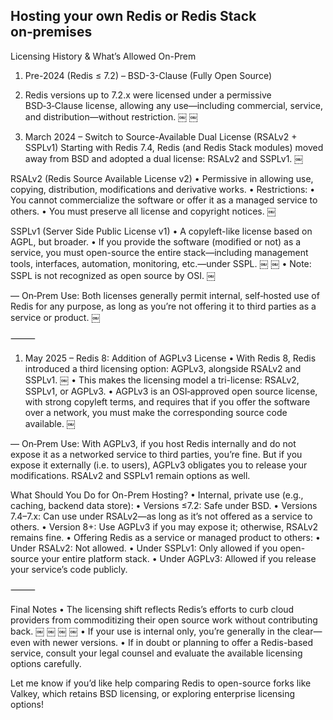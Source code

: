 ## Hosting your own Redis or Redis Stack on‑premises

Licensing History & What’s Allowed On-Prem

1. Pre-2024 (Redis ≤ 7.2) – BSD-3-Clause (Fully Open Source)

1. Redis versions up to 7.2.x were licensed under a permissive BSD‑3‑Clause license, allowing any use—including commercial, service, and distribution—without restriction. ￼ ￼

1. March 2024 – Switch to Source-Available Dual License (RSALv2 + SSPLv1)
Starting with Redis 7.4, Redis (and Redis Stack modules) moved away from BSD and adopted a dual license: RSALv2 and SSPLv1. ￼

RSALv2 (Redis Source Available License v2)
•	Permissive in allowing use, copying, distribution, modifications and derivative works.
•	Restrictions:
•	You cannot commercialize the software or offer it as a managed service to others.
•	You must preserve all license and copyright notices. ￼

SSPLv1 (Server Side Public License v1)
•	A copyleft-like license based on AGPL, but broader.
•	If you provide the software (modified or not) as a service, you must open-source the entire stack—including management tools, interfaces, automation, monitoring, etc.—under SSPL. ￼ ￼
•	Note: SSPL is not recognized as open source by OSI. ￼

— On‑Prem Use: Both licenses generally permit internal, self‑hosted use of Redis for any purpose, as long as you’re not offering it to third parties as a service or product. ￼

⸻

1. May 2025 – Redis 8: Addition of AGPLv3 License
   •	With Redis 8, Redis introduced a third licensing option: AGPLv3, alongside RSALv2 and SSPLv1. ￼
   •	This makes the licensing model a tri-license: RSALv2, SSPLv1, or AGPLv3.
   •	AGPLv3 is an OSI‑approved open source license, with strong copyleft terms, and requires that if you offer the software over a network, you must make the corresponding source code available. ￼

— On‑Prem Use: With AGPLv3, if you host Redis internally and do not expose it as a networked service to third parties, you’re fine. But if you expose it externally (i.e. to users), AGPLv3 obligates you to release your modifications. RSALv2 and SSPLv1 remain options as well.

What Should You Do for On-Prem Hosting?
•	Internal, private use (e.g., caching, backend data store):
•	Versions ≤7.2: Safe under BSD.
•	Versions 7.4–7.x: Can use under RSALv2—as long as it’s not offered as a service to others.
•	Version 8+: Use AGPLv3 if you may expose it; otherwise, RSALv2 remains fine.
•	Offering Redis as a service or managed product to others:
•	Under RSALv2: Not allowed.
•	Under SSPLv1: Only allowed if you open-source your entire platform stack.
•	Under AGPLv3: Allowed if you release your service’s code publicly.

⸻

Final Notes
•	The licensing shift reflects Redis’s efforts to curb cloud providers from commoditizing their open source work without contributing back. ￼ ￼ ￼ ￼
•	If your use is internal only, you’re generally in the clear—even with newer versions.
•	If in doubt or planning to offer a Redis-based service, consult your legal counsel and evaluate the available licensing options carefully.

Let me know if you’d like help comparing Redis to open-source forks like Valkey, which retains BSD licensing, or exploring enterprise licensing options!


